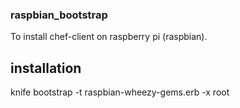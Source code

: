 ### raspbian_bootstrap ###

To install chef-client on raspberry pi (raspbian).

## installation ##

knife bootstrap -t raspbian-wheezy-gems.erb -x root <ip or fqdn of your pi>
